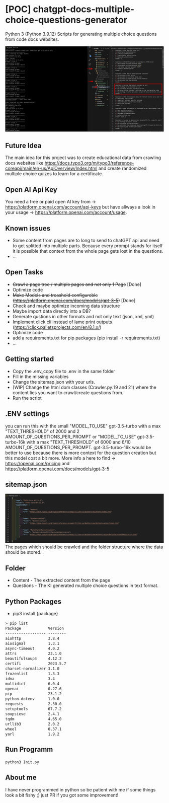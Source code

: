 # [POC] chatgpt-docs-multiple-choice-questions-generator
Python 3 (Python 3.9.12) Scripts for generating multiple choice questions from code docs websites.

![Script showcase](Assets/img-1.png)

## Future Idea
The main idea for this project was to create educational data from crawling docs websites like https://docs.typo3.org/m/typo3/reference-coreapi/main/en-us/ApiOverview/Index.html and create randomized multiple choice quizes to learn for a certificate.

## Open AI Api Key
You need a free or paid open AI key from -> https://platform.openai.com/account/api-keys but have allways a look in your usage -> https://platform.openai.com/account/usage.

## Known issues
- Some content from pages are to long to send to chatGPT api and need to get splitted into multiple parts. Because every prompt stands for itself it is possible that context from the whole page gets lost in the questions.
- ...

## Open Tasks
- ~~Crawl a page tree / multiple pages and not only 1 Page~~ [Done]
- Optimize code
- ~~Make Models and treashold configureble (https://platform.openai.com/docs/models/gpt-3-5)~~ [Done]
- Check and maybe optimize incoming data structure
- Maybe import data directly into a DB?
- Generate qustions in other formats and not only text (json, xml, yml)
- Implement click cli instead of lame print outputs (https://click.palletsprojects.com/en/8.1.x/)
- Optimize code
- add a requirements.txt for pip packages (pip install -r requirements.txt)
- ... 

## Getting started
- Copy the .env_copy file to .env in the same folder
- Fill in the missing variables
- Change the sitemap.json with your urls.
- [WIP] Change the html dom classes (Crawler.py:19 and 21) where the content lies you want to crawl/create questions from. 
- Run the script

## .ENV settings
you can run this with the small "MODEL_TO_USE" gpt-3.5-turbo with a max "TEXT_THRESHOLD" of 2000 and 2 AMOUNT_OF_QUESTIONS_PER_PROMPT or "MODEL_TO_USE" gpt-3.5-turbo-16k with a max "TEXT_THRESHOLD" of 6000 and 6/10 AMOUNT_OF_QUESTIONS_PER_PROMPT. gpt-3.5-turbo-16k would be better to use because there is more context for the question creation but this model cost a bit more. More info a here to find ->  https://openai.com/pricing and https://platform.openai.com/docs/models/gpt-3-5

## sitemap.json
![Sitemap configuration](Assets/img-2.png)
The pages which should be crawled and the folder structure where the data should be stored.

## Folder
- Content - The extracted content from the page
- Questions - The KI generated multiple choice questions in text format.

## Python Packages 

- pip3 install {package}

````
> pip list
Package            Version
------------------ --------
aiohttp            3.8.4
aiosignal          1.3.1
async-timeout      4.0.2
attrs              23.1.0
beautifulsoup4     4.12.2
certifi            2023.5.7
charset-normalizer 3.1.0
frozenlist         1.3.3
idna               3.4
multidict          6.0.4
openai             0.27.6
pip                23.1.2
python-dotenv      1.0.0
requests           2.30.0
setuptools         67.7.2
soupsieve          2.4.1
tqdm               4.65.0
urllib3            2.0.2
wheel              0.37.1
yarl               1.9.2

````

## Run Programm

`` python3 Init.py ``

## About me
I have never programmed in python so be patient with me if some things look a bit fishy ;) just PR if you got some improvement!

